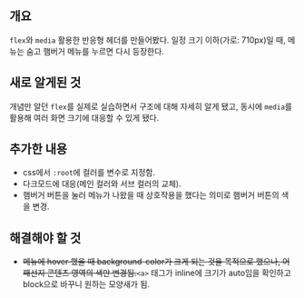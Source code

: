 ## 개요

`flex`와 `media` 활용한 반응형 헤더를 만들어봤다. 일정 크기 이하(가로: 710px)일 때, 메뉴는 숨고 햄버거 메뉴를 누르면 다시 등장한다.

## 새로 알게된 것

개념만 알던 `flex`를 실제로 실습하면서 구조에 대해 자세히 알게 됐고, 동시에 `media`를 활용해 여러 화면 크기에 대응할 수 있게 됐다.

## 추가한 내용

-   css에서 `:root`에 컬러를 변수로 지정함.
-   다크모드에 대응(메인 컬러와 서브 컬러의 교체).
-   햄버거 버튼을 눌러 메뉴가 나왔을 때 상호작용을 했다는 의미로 햄버거 버튼의 색을 변경.

## 해결해야 할 것

-   ~~메뉴에 hover 했을 때 background-color가 크게 되는 것을 목적으로 했으나, 어째선지 콘텐츠 영역의 색만 변경됨.~~`<a>` 태그가 inline에 크기가 auto임을 확인하고 block으로 바꾸니 원하는 모양새가 됨.
